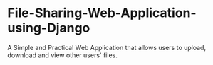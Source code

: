 # File-Sharing-Web-Application-using-Django
A Simple and Practical Web Application that allows users to upload, download and view other users' files.
